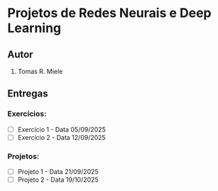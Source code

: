 # Projetos de Redes Neurais e Deep Learning

## Autor

1. Tomas R. Miele

## Entregas

### Exercícios:
- [ ] Exercício 1 - Data 05/09/2025
- [ ] Exercício 2 - Data 12/09/2025

### Projetos:
- [ ] Projeto 1 - Data 21/09/2025
- [ ] Projeto 2 - Data 19/10/2025